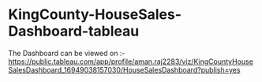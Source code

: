# KingCounty-HouseSales-Dashboard-tableau

The Dashboard can be viewed on :- https://public.tableau.com/app/profile/aman.raj2283/viz/KingCountyHouseSalesDashboard_16949038157030/HouseSalesDashboard?publish=yes
